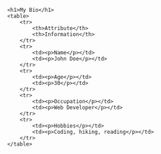 
        <h1>My Bio</h1>
        <table>
            <tr>
                <th>Attribute</th>
                <th>Information</th>
            </tr>
            <tr>
                <td><p>Name</p></td>
                <td><p>John Doe</p></td>
            </tr>
            <tr>
                <td><p>Age</p></td>
                <td><p>30</p></td>
            </tr>
            <tr>
                <td><p>Occupation</p></td>
                <td><p>Web Developer</p></td>
            </tr>
            <tr>
                <td><p>Hobbies</p></td>
                <td><p>Coding, hiking, reading</p></td>
            </tr>
        </table>
